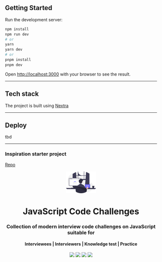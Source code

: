 ## Getting Started

Run the development server:

```bash
npm install
npm run dev
# or
yarn
yarn dev
# or
pnpm install
pnpm dev
```

Open [http://localhost:3000](http://localhost:3000) with your browser to see the result.

--- 

## Tech stack

The project is built using [Nextra](https://nextra.site/)

---

## Deploy
tbd

---

### Inspiration starter project
[Repo](https://github.com/sadanandpai/javascript-code-challenges/tree/main?tab=readme-ov-file)

<div align="center">
	<a href="https://jscodechallenges.vercel.app/">
		<img src="./public/hero.svg" alt="hero" width="100px"/>
	</a>
	<h1>JavaScript Code Challenges</h1>
	<h3>Collection of modern interview code challenges on JavaScript suitable for</h3>
	<h4>Interviewees | Interviewers | Knowledge test | Practice</h4>
	<p>
		<a name="stars"><img src="https://img.shields.io/github/stars/sadanandpai/javascript-code-challenges?style=for-the-badge"></a>
		<a name="forks"><img src="https://img.shields.io/github/forks/sadanandpai/javascript-code-challenges?logoColor=green&style=for-the-badge"></a>
		<a name="contributions"><img src="https://img.shields.io/github/contributors/sadanandpai/javascript-code-challenges?logoColor=green&style=for-the-badge"></a>
		<a name="license"><img src="https://img.shields.io/github/license/sadanandpai/javascript-code-challenges?style=for-the-badge"></a>
	</p>
</div>

